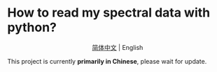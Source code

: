 # How to read my spectral data with python?

</div>
<div align="center">

[简体中文](/README.md) | English
  
</div>

This project is currently **primarily in Chinese**, please wait for update. 
